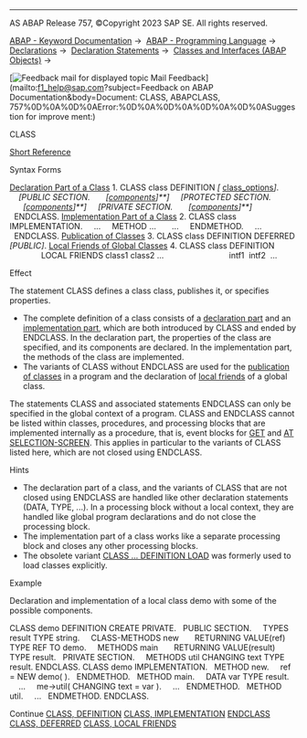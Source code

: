   

* * *

AS ABAP Release 757, ©Copyright 2023 SAP SE. All rights reserved.

[ABAP - Keyword Documentation](javascript:call_link\('abenabap.htm'\)) →  [ABAP - Programming Language](javascript:call_link\('abenabap_reference.htm'\)) →  [Declarations](javascript:call_link\('abendeclarations.htm'\)) →  [Declaration Statements](javascript:call_link\('abenabap_declarations.htm'\)) →  [Classes and Interfaces (ABAP Objects)](javascript:call_link\('abenclasses_and_interfaces.htm'\)) → 

 [![](Mail.gif?object=Mail.gif&sap-language=EN "Feedback mail for displayed topic") Mail Feedback](mailto:f1_help@sap.com?subject=Feedback on ABAP Documentation&body=Document: CLASS, ABAPCLASS, 757%0D%0A%0D%0AError:%0D%0A%0D%0A%0D%0A%0D%0ASuggestion for improve
ment:)

CLASS

[Short Reference](javascript:call_link\('abapclass_shortref.htm'\))

Syntax Forms

[Declaration Part of a Class](javascript:call_link\('abapclass_definition.htm'\))
1\. CLASS class DEFINITION *\[* [class\_options](javascript:call_link\('abapclass_options.htm'\))*\]*.
    *\[*PUBLIC SECTION.
      *\[*[components](javascript:call_link\('abenclass_component.htm'\))*\]**\]*
    *\[*PROTECTED SECTION.
      *\[*[components](javascript:call_link\('abenclass_component.htm'\))*\]**\]*
    *\[*PRIVATE SECTION.
      *\[*[components](javascript:call_link\('abenclass_component.htm'\))*\]**\]*
  ENDCLASS.
[Implementation Part of a Class](javascript:call_link\('abapclass_implementation.htm'\))
2\. CLASS class IMPLEMENTATION.
    ...
    METHOD ...
      ...
    ENDMETHOD.
    ...
  ENDCLASS.
[Publication of Classes](javascript:call_link\('abapclass_deferred.htm'\))
3\. CLASS class DEFINITION DEFERRED *\[*PUBLIC*\]*.
[Local Friends of Global Classes](javascript:call_link\('abapclass_local_friends.htm'\))
4\. CLASS class DEFINITION
              LOCAL FRIENDS class1 class2 ...
                            intf1  intf2  ...

Effect

The statement CLASS defines a class class, publishes it, or specifies properties.

-   The complete definition of a class consists of a [declaration part](javascript:call_link\('abapclass_definition.htm'\)) and an [implementation part](javascript:call_link\('abapclass_implementation.htm'\)), which are both introduced by CLASS and ended by ENDCLASS. In the declaration part, the properties of the class are specified, and its components are declared. In the implementation part, the methods of the class are implemented.
-   The variants of CLASS without ENDCLASS are used for the [publication of classes](javascript:call_link\('abapclass_deferred.htm'\)) in a program and the declaration of [local friends](javascript:call_link\('abapclass_local_friends.htm'\)) of a global class.

The statements CLASS and associated statements ENDCLASS can only be specified in the global context of a program. CLASS and ENDCLASS cannot be listed within classes, procedures, and processing blocks that are implemented internally as a procedure, that is, event blocks for [GET](javascript:call_link\('abapget-.htm'\)) and [AT SELECTION-SCREEN](javascript:call_link\('abapat_selection-screen.htm'\)). This applies in particular to the variants of CLASS listed here, which are not closed using ENDCLASS.

Hints

-   The declaration part of a class, and the variants of CLASS that are not closed using ENDCLASS are handled like other declaration statements (DATA, TYPE, ...). In a processing block without a local context, they are handled like global program declarations and do not close the processing block.
-   The implementation part of a class works like a separate processing block and closes any other processing blocks.
-   The obsolete variant [CLASS ... DEFINITION LOAD](javascript:call_link\('abapclass_interface_load.htm'\)) was formerly used to load classes explicitly.

Example

Declaration and implementation of a local class demo with some of the possible components.

CLASS demo DEFINITION CREATE PRIVATE.
  PUBLIC SECTION.
    TYPES result TYPE string.
    CLASS-METHODS new
      RETURNING VALUE(ref) TYPE REF TO demo.
    METHODS main
      RETURNING VALUE(result) TYPE result.
  PRIVATE SECTION.
    METHODS util CHANGING text TYPE result.
ENDCLASS.
CLASS demo IMPLEMENTATION.
  METHOD new.
    ref = NEW demo( ).
  ENDMETHOD.
  METHOD main.
    DATA var TYPE result.
    ...
    me->util( CHANGING text = var ).
    ...
  ENDMETHOD.
  METHOD util.
    ...
  ENDMETHOD.
ENDCLASS.

Continue
[CLASS, DEFINITION](javascript:call_link\('abapclass_definition.htm'\))
[CLASS, IMPLEMENTATION](javascript:call_link\('abapclass_implementation.htm'\))
[ENDCLASS](javascript:call_link\('abapendclass.htm'\))
[CLASS, DEFERRED](javascript:call_link\('abapclass_deferred.htm'\))
[CLASS, LOCAL FRIENDS](javascript:call_link\('abapclass_local_friends.htm'\))